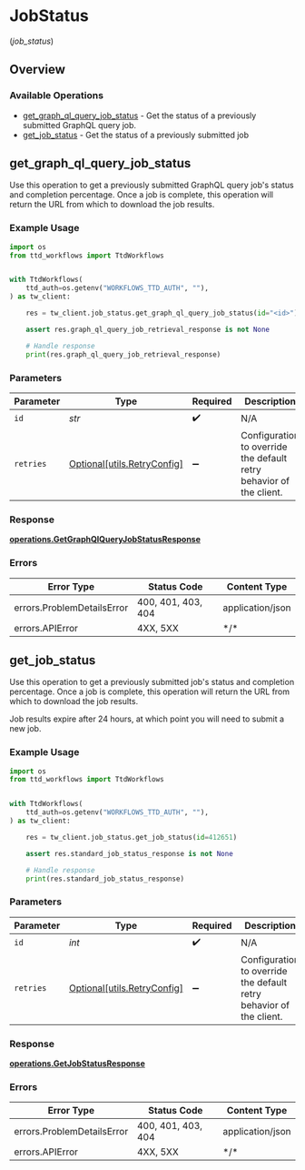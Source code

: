 # JobStatus
(*job_status*)

## Overview

### Available Operations

* [get_graph_ql_query_job_status](#get_graph_ql_query_job_status) - Get the status of a previously submitted GraphQL query job.
* [get_job_status](#get_job_status) - Get the status of a previously submitted job

## get_graph_ql_query_job_status

Use this operation to get a previously submitted GraphQL query job's status and completion percentage.
Once a job is complete, this operation will return the URL from which to download the job results.

### Example Usage

```python
import os
from ttd_workflows import TtdWorkflows


with TtdWorkflows(
    ttd_auth=os.getenv("WORKFLOWS_TTD_AUTH", ""),
) as tw_client:

    res = tw_client.job_status.get_graph_ql_query_job_status(id="<id>")

    assert res.graph_ql_query_job_retrieval_response is not None

    # Handle response
    print(res.graph_ql_query_job_retrieval_response)

```

### Parameters

| Parameter                                                           | Type                                                                | Required                                                            | Description                                                         |
| ------------------------------------------------------------------- | ------------------------------------------------------------------- | ------------------------------------------------------------------- | ------------------------------------------------------------------- |
| `id`                                                                | *str*                                                               | :heavy_check_mark:                                                  | N/A                                                                 |
| `retries`                                                           | [Optional[utils.RetryConfig]](../../models/utils/retryconfig.md)    | :heavy_minus_sign:                                                  | Configuration to override the default retry behavior of the client. |

### Response

**[operations.GetGraphQlQueryJobStatusResponse](../../models/operations/getgraphqlqueryjobstatusresponse.md)**

### Errors

| Error Type                 | Status Code                | Content Type               |
| -------------------------- | -------------------------- | -------------------------- |
| errors.ProblemDetailsError | 400, 401, 403, 404         | application/json           |
| errors.APIError            | 4XX, 5XX                   | \*/\*                      |

## get_job_status

Use this operation to get a previously submitted job's status and completion percentage.
Once a job is complete, this operation will return the URL from which to download the job results.
            
Job results expire after 24 hours, at which point you will need to submit a new job.

### Example Usage

```python
import os
from ttd_workflows import TtdWorkflows


with TtdWorkflows(
    ttd_auth=os.getenv("WORKFLOWS_TTD_AUTH", ""),
) as tw_client:

    res = tw_client.job_status.get_job_status(id=412651)

    assert res.standard_job_status_response is not None

    # Handle response
    print(res.standard_job_status_response)

```

### Parameters

| Parameter                                                           | Type                                                                | Required                                                            | Description                                                         |
| ------------------------------------------------------------------- | ------------------------------------------------------------------- | ------------------------------------------------------------------- | ------------------------------------------------------------------- |
| `id`                                                                | *int*                                                               | :heavy_check_mark:                                                  | N/A                                                                 |
| `retries`                                                           | [Optional[utils.RetryConfig]](../../models/utils/retryconfig.md)    | :heavy_minus_sign:                                                  | Configuration to override the default retry behavior of the client. |

### Response

**[operations.GetJobStatusResponse](../../models/operations/getjobstatusresponse.md)**

### Errors

| Error Type                 | Status Code                | Content Type               |
| -------------------------- | -------------------------- | -------------------------- |
| errors.ProblemDetailsError | 400, 401, 403, 404         | application/json           |
| errors.APIError            | 4XX, 5XX                   | \*/\*                      |